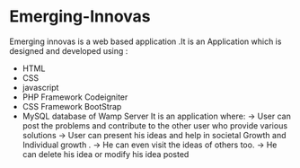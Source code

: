 # Emerging-Innovas
Emerging innovas is a web based application .It is an Application which is designed and developed using :
*  HTML
*  CSS
*  javascript
*  PHP Framework Codeigniter
*  CSS Framework  BootStrap
*  MySQL database of Wamp Server
It is an application where:
-> User can post the problems  and contribute to the other user who provide various solutions
-> User can present his ideas and help in societal Growth and Individual growth .
-> He can even visit the ideas of others too.
-> He can delete his idea or modify his idea posted
 

